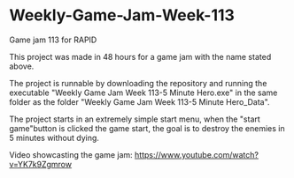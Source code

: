 # Weekly-Game-Jam-Week-113
Game jam 113 for RAPID

This project was made in 48 hours for a game jam with the name stated above.

The project is runnable by downloading the repository and running the executable "Weekly Game Jam Week 113-5 Minute Hero.exe" in the same folder as the folder "Weekly Game Jam Week 113-5 Minute Hero_Data".

The project starts in an extremely simple start menu, when the "start game"button is clicked the game start, the goal is to destroy the enemies in 5 minutes without dying.

Video showcasting the game jam:
https://www.youtube.com/watch?v=YK7k9Zgmrow
